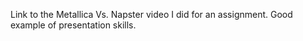 Link to the Metallica Vs. Napster video I did for an assignment.  Good example of presentation skills.
